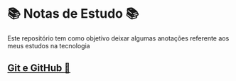 # :books: Notas de Estudo :books:

Este repositório tem como objetivo deixar algumas anotações referente aos meus estudos na tecnologia

## [Git e GitHub :gem:](../Git-and-Github.md)
